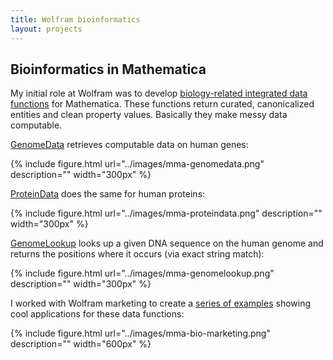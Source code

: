 ```yaml
---
title: Wolfram bioinformatics
layout: projects
---
```


## Bioinformatics in Mathematica

My initial role at Wolfram was to develop
[biology-related integrated data functions](https://www.wolfram.com/products/mathematica/newin7/content/IntegratedGenomicAndProteinData/)
for Mathematica. These functions return curated, canonicalized entities and clean
property values. Basically they make messy data computable.

[GenomeData](https://reference.wolfram.com/language/ref/GenomeData.html)
retrieves computable data on human genes:

{% include figure.html url="../images/mma-genomedata.png" description="" width="300px" %}

[ProteinData](http://reference.wolfram.com/language/ref/ProteinData.html)
does the same for human proteins:

{% include figure.html url="../images/mma-proteindata.png" description="" width="300px" %}

[GenomeLookup](http://reference.wolfram.com/language/ref/GenomeLookup.html)
looks up a given DNA sequence on the human genome and returns the
positions where it occurs (via exact string match):

{% include figure.html url="../images/mma-genomelookup.png" description="" width="300px" %}

I worked with Wolfram marketing to create a
[series of examples](https://www.wolfram.com/products/mathematica/newin7/content/IntegratedGenomicAndProteinData/)
showing cool applications for these data functions:

{% include figure.html url="../images/mma-bio-marketing.png" description="" width="600px" %}
